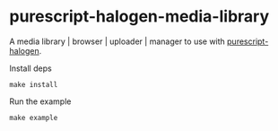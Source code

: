 purescript-halogen-media-library
===========================

A media library | browser | uploader | manager to use with [purescript-halogen](https://github.com/slamdata/purescript-halogen).

Install deps

    make install

Run the example

    make example

